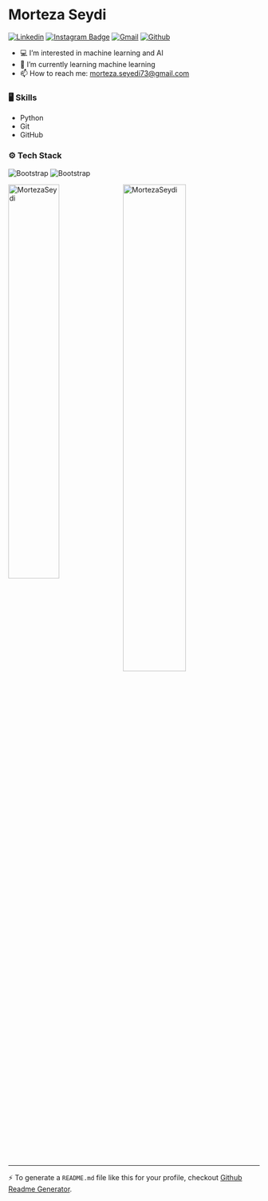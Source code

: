 # Morteza Seydi

[![Linkedin](https://img.shields.io/badge/-LinkedIn-blue?style=flat&logo=Linkedin&logoColor=white)](https://www.linkedin.com/in/morteza-seydi-24a070288/)
[![Instagram Badge](https://img.shields.io/badge/-Instagram-purple?logo=instagram&logoColor=white&link=https://instagram.com/ali.hejazzii/)](https://www.instagram.com/morteza._.94/)
[![Gmail](https://img.shields.io/badge/-Gmail-c14438?style=flat&logo=Gmail&logoColor=white)](mailto:morteza.seyedi73@gmail.com)
[![Github](https://img.shields.io/github/followers/MortezaSeydi?label=Follow&style=social)](https://github.com/MortezaSeydi)

- 💻 I’m interested in machine learning and AI
- 🌱 I’m currently learning machine learning
- 📫 How to reach me: morteza.seyedi73@gmail.com


### 🖥 Skills

- Python
- Git
- GitHub

### ⚙️ Tech Stack

![Bootstrap](https://img.shields.io/badge/-Python-05122A?style=flat-square&logo=Python&color=353535) ![Bootstrap](https://img.shields.io/badge/-Visual%20Studio%20Code-05122A?style=flat-square&logo=Visual-Studio-Code&color=353535)

<div>
  <img width="45%" align="left" src="https://github-readme-stats.vercel.app/api/top-langs?username=MortezaSeydi&show_icons=true&locale=en&layout=compact" alt="MortezaSeydi" />
  <img width="50%"  src="https://github-readme-streak-stats.herokuapp.com/?user=MortezaSeydi&" alt="MortezaSeydi" />
</div>


---
:zap: To generate a `README.md` file like this for your profile, checkout [Github Readme Generator](https://hejazizo-github-profile-readme-srcstreamlit-app-i6skm7.streamlit.app/).
